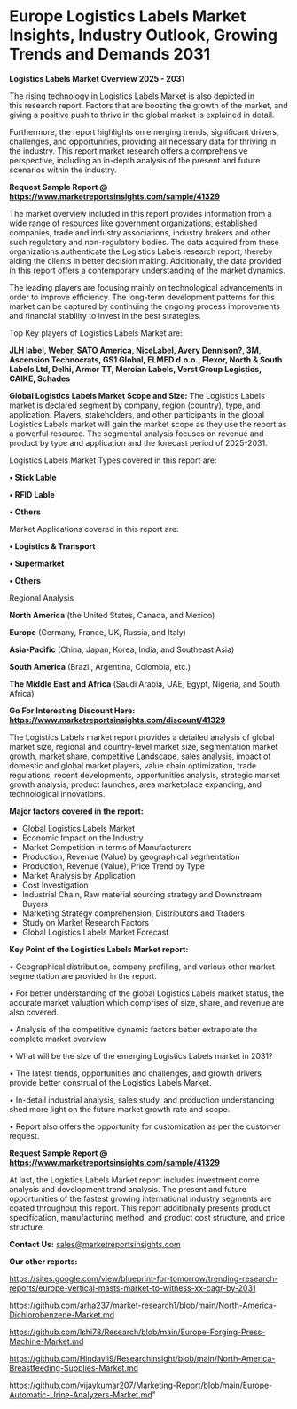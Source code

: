 # Europe Logistics Labels Market Insights, Industry Outlook, Growing Trends and Demands 2031

<Strong> Logistics Labels Market Overview 2025 - 2031</strong>

The rising technology in Logistics Labels Market is also depicted in this research report. Factors that are boosting the growth of the market, and giving a positive push to thrive in the global market is explained in detail.

Furthermore, the report highlights on emerging trends, significant drivers, challenges, and opportunities, providing all necessary data for thriving in the industry. This report market research offers a comprehensive perspective, including an in-depth analysis of the present and future scenarios within the industry.

<strong>Request Sample Report @ <a href=https://www.marketreportsinsights.com/sample/41329>https://www.marketreportsinsights.com/sample/41329</a></strong>

The market overview included in this report provides information from a wide range of resources like government organizations, established companies, trade and industry associations, industry brokers and other such regulatory and non-regulatory bodies. The data acquired from these organizations authenticate the Logistics Labels research report, thereby aiding the clients in better decision making. Additionally, the data provided in this report offers a contemporary understanding of the market dynamics.

The leading players are focusing mainly on technological advancements in order to improve efficiency. The long-term development patterns for this market can be captured by continuing the ongoing process improvements and financial stability to invest in the best strategies.

Top Key players of Logistics Labels Market are:

<strong>JLH label, Weber, SATO America, NiceLabel, Avery Dennison?, 3M, Ascension Technocrats, GS1 Global, ELMED d.o.o., Flexor, North & South Labels Ltd, Delhi, Armor TT, Mercian Labels, Verst Group Logistics, CAIKE, Schades</strong>

<strong><b>Global Logistics Labels Market Scope and Size:</b></strong>
The Logistics Labels market is declared segment by company, region (country), type, and application. Players, stakeholders, and other participants in the global Logistics Labels market will gain the market scope as they use the report as a powerful resource. The segmental analysis focuses on revenue and product by type and application and the forecast period of 2025-2031.

Logistics Labels Market Types covered in this report are:

<strong>•  Stick Lable

•  RFID Lable

•  Others</strong>

Market Applications covered in this report are:

<strong>•  Logistics & Transport

•  Supermarket

•  Others</strong> 

Regional Analysis

<strong>North America</strong> (the United States, Canada, and Mexico)

<strong>Europe</strong> (Germany, France, UK, Russia, and Italy)

<strong>Asia-Pacific</strong> (China, Japan, Korea, India, and Southeast Asia)

<strong>South America</strong> (Brazil, Argentina, Colombia, etc.)

<strong>The Middle East and Africa</strong> (Saudi Arabia, UAE, Egypt, Nigeria, and South Africa)

<strong>Go For Interesting Discount Here: <a href=https://www.marketreportsinsights.com/discount/41329>https://www.marketreportsinsights.com/discount/41329</a></strong>

The Logistics Labels market report provides a detailed analysis of global market size, regional and country-level market size, segmentation market growth, market share, competitive Landscape, sales analysis, impact of domestic and global market players, value chain optimization, trade regulations, recent developments, opportunities analysis, strategic market growth analysis, product launches, area marketplace expanding, and technological innovations.

<strong><b>Major factors covered in the report:</b></strong>
<ul>
  <li>Global Logistics Labels Market </li>
  <li>Economic Impact on the Industry</li>
  <li>Market Competition in terms of Manufacturers</li>
  <li>Production, Revenue (Value) by geographical segmentation</li>
  <li>Production, Revenue (Value), Price Trend by Type</li>
  <li>Market Analysis by Application</li>
  <li>Cost Investigation</li>
  <li>Industrial Chain, Raw material sourcing strategy and Downstream Buyers</li>
  <li>Marketing Strategy comprehension, Distributors and Traders</li>
  <li>Study on Market Research Factors</li>
  <li>Global Logistics Labels Market Forecast</li>
</ul>

<strong><b>Key Point of the Logistics Labels Market report:</b></strong>

• Geographical distribution, company profiling, and various other market segmentation are provided in the report.

• For better understanding of the global Logistics Labels market status, the accurate market valuation which comprises of size, share, and revenue are also covered.

• Analysis of the competitive dynamic factors better extrapolate the complete market overview

• What will be the size of the emerging Logistics Labels market in 2031?

• The latest trends, opportunities and challenges, and growth drivers provide better construal of the Logistics Labels Market.

• In-detail industrial analysis, sales study, and production understanding shed more light on the future market growth rate and scope.

• Report also offers the opportunity for customization as per the customer request.

<strong>Request Sample Report @ <a href=https://www.marketreportsinsights.com/sample/41329>https://www.marketreportsinsights.com/sample/41329</a></strong>

At last, the Logistics Labels Market report includes investment come analysis and development trend analysis. The present and future opportunities of the fastest growing international industry segments are coated throughout this report. This report additionally presents product specification, manufacturing method, and product cost structure, and price structure.

<strong>Contact Us:</strong>
sales@marketreportsinsights.com

<strong>Our other reports:</strong>

<a href=https://sites.google.com/view/blueprint-for-tomorrow/trending-research-reports/europe-vertical-masts-market-to-witness-xx-cagr-by-2031>https://sites.google.com/view/blueprint-for-tomorrow/trending-research-reports/europe-vertical-masts-market-to-witness-xx-cagr-by-2031</a>

<a href=https://github.com/arha237/market-research1/blob/main/North-America-Dichlorobenzene-Market.md>https://github.com/arha237/market-research1/blob/main/North-America-Dichlorobenzene-Market.md</a>

<a href=https://github.com/Ishi78/Research/blob/main/Europe-Forging-Press-Machine-Market.md>https://github.com/Ishi78/Research/blob/main/Europe-Forging-Press-Machine-Market.md</a>

<a href=https://github.com/Hindavii9/Researchinsight/blob/main/North-America-Breastfeeding-Supplies-Market.md>https://github.com/Hindavii9/Researchinsight/blob/main/North-America-Breastfeeding-Supplies-Market.md</a>

<a href=https://github.com/vijaykumar207/Marketing-Report/blob/main/Europe-Automatic-Urine-Analyzers-Market.md>https://github.com/vijaykumar207/Marketing-Report/blob/main/Europe-Automatic-Urine-Analyzers-Market.md</a>"
